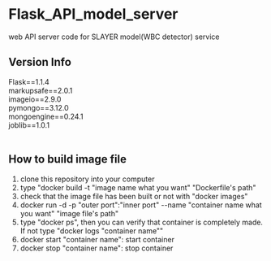 # Flask_API_model_server
web API server code for SLAYER model(WBC detector) service
<br>

## Version Info
Flask==1.1.4 <br>
markupsafe==2.0.1 <br>
imageio==2.9.0 <br>
pymongo==3.12.0 <br>
mongoengine==0.24.1 <br>
joblib==1.0.1 <br>
<br>

## How to build image file
1. clone this repository into your computer
2. type "docker build -t "image name what you want" "Dockerfile's path"
3. check that the image file has been built or not with "docker images"
4. docker run -d -p "outer port":"inner port" --name "container name what you want" "image file's path"
5. type "docker ps", then you can verify that container is completely made. If not type "docker logs "container name""
6. docker start "container name": start container
7. docker stop "container name": stop container
